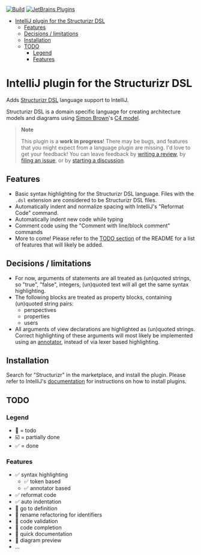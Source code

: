 [![Build](https://github.com/dirkgroot/structurizr-dsl-intellij-plugin/actions/workflows/build.yml/badge.svg)](https://github.com/dirkgroot/structurizr-dsl-intellij-plugin/actions/workflows/build.yml)
[![JetBrains Plugins](https://img.shields.io/jetbrains/plugin/v/nl.dirkgroot.structurizr-dsl-plugin?label=latest%20release)](https://plugins.jetbrains.com/plugin/20606-structurizr-dsl-language-support/versions)

<!-- TOC -->
* [IntelliJ plugin for the Structurizr DSL](#intellij-plugin-for-the-structurizr-dsl)
  * [Features](#features)
  * [Decisions / limitations](#decisions--limitations)
  * [Installation](#installation)
  * [TODO](#todo)
    * [Legend](#legend)
    * [Features](#features-1)
<!-- TOC -->

# IntelliJ plugin for the Structurizr DSL

<!-- Plugin description -->

Adds [Structurizr DSL](https://docs.structurizr.com/dsl) language support to IntelliJ.

Structurizr DSL is a domain specific language for creating architecture models and diagrams
using [Simon Brown](https://twitter.com/simonbrown)'s [C4 model](https://c4model.com).

> **Note**
>
> This plugin is a **work in progress**! There may be bugs, and features that you might expect from a language plugin
> are missing. I'd love to get your feedback! You can leave feedback
> by [writing a review](https://plugins.jetbrains.com/plugin/20606-structurizr-dsl-language-support/reviews),
> by [filing an issue](https://github.com/dirkgroot/structurizr-dsl-intellij-plugin/issues),
> or by [starting a discussion](https://github.com/dirkgroot/structurizr-dsl-intellij-plugin/discussions).

## Features

* Basic syntax highlighting for the Structurizr DSL language. Files with the `.dsl` extension are considered to be
  Structurizr DSL files.
* Automatically indent and normalize spacing with IntelliJ's "Reformat Code" command.
* Automatically indent new code while typing
* Comment code using the "Comment with line/block comment" commands
* More to come! Please refer to the [TODO section](https://github.com/dirkgroot/structurizr-dsl-intellij-plugin#todo) of
  the README for a list of features that will likely be added.

## Decisions / limitations

- For now, arguments of statements are all treated as (un)quoted strings, so "true", "false", integers, (un)quoted text
  will all get the same syntax highlighting.
- The following blocks are treated as property blocks, containing (un)quoted string pairs:
  - perspectives
  - properties
  - users
- All arguments of view declarations are highlighted as (un)quoted strings. Correct highlighting of these arguments will
  most likely be implemented using
  an [annotator](https://plugins.jetbrains.com/docs/intellij/syntax-highlighting-and-error-highlighting.html#annotator),
  instead of via lexer based highlighting.

<!-- Plugin description end -->

## Installation

Search for "Structurizr" in the marketplace, and install the plugin. Please refer to IntelliJ's
[documentation](https://www.jetbrains.com/help/idea/managing-plugins.html) for instructions on how to install plugins.

## TODO

### Legend

- 🔳 = todo
- ☑️ = partially done
- ✅ = done

### Features

- ✅ syntax highlighting
  - ✅ token based
  - ✅ annotator based
- ✅ reformat code
- ✅ auto indentation
- 🔳 go to definition
- 🔳 rename refactoring for identifiers
- 🔳 code validation
- 🔳 code completion
- 🔳 quick documentation
- 🔳 diagram preview
- ...
